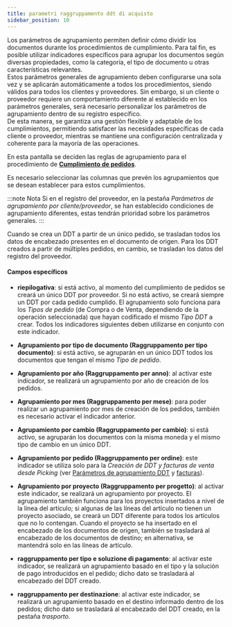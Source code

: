 ```yaml
---
title: parametri raggruppamento ddt di acquisto
sidebar_position: 10
---
```


Los parámetros de agrupamiento permiten definir cómo dividir los documentos durante los procedimientos de cumplimiento. Para tal fin, es posible utilizar indicadores específicos para agrupar los documentos según diversas propiedades, como la categoría, el tipo de documento u otras características relevantes.  
Estos parámetros generales de agrupamiento deben configurarse una sola vez y se aplicarán automáticamente a todos los procedimientos, siendo válidos para todos los clientes y proveedores. Sin embargo, si un cliente o proveedor requiere un comportamiento diferente al establecido en los parámetros generales, será necesario personalizar los parámetros de agrupamiento dentro de su registro específico.  
De esta manera, se garantiza una gestión flexible y adaptable de los cumplimientos, permitiendo satisfacer las necesidades específicas de cada cliente o proveedor, mientras se mantiene una configuración centralizada y coherente para la mayoría de las operaciones.

En esta pantalla se deciden las reglas de agrupamiento para el procedimiento de [**Cumplimiento de pedidos**](/docs/purchase/purchase-delivery-note/procedures/create-delivery-notes-from-orders).  

Es necesario seleccionar las columnas que prevén los agrupamientos que se desean establecer para estos cumplimientos. 

:::note Nota
Si en el registro del proveedor, en la pestaña *Parámetros de agrupamiento por cliente/proveedor*, se han establecido condiciones de agrupamiento diferentes, estas tendrán prioridad sobre los parámetros generales.
:::

Cuando se crea un DDT a partir de un único pedido, se trasladan todos los datos de encabezado presentes en el documento de origen. Para los DDT creados a partir de múltiples pedidos, en cambio, se trasladan los datos del registro del proveedor.    

#### Campos específicos

- **riepilogativa**: si está activo, al momento del cumplimiento de pedidos se creará un único DDT por proveedor. Si no está activo, se creará siempre un DDT por cada pedido cumplido. El agrupamiento solo funciona para los *Tipos de pedido* (de Compra o de Venta, dependiendo de la operación seleccionada) que hayan codificado el mismo *Tipo DDT* a crear. Todos los indicadores siguientes deben utilizarse en conjunto con este indicador.  

- **Agrupamiento por tipo de documento (Raggruppamento per tipo documento)**: si está activo, se agruparán en un único DDT todos los documentos que tengan el mismo *Tipo de pedido*.  

- **Agrupamiento por año (Raggruppamento per anno)**: al activar este indicador, se realizará un agrupamiento por año de creación de los pedidos.  

- **Agrupamiento por mes (Raggruppamento per mese)**: para poder realizar un agrupamiento por mes de creación de los pedidos, también es necesario activar el indicador anterior.  

- **Agrupamiento por cambio (Raggruppamento per cambio)**: si está activo, se agruparán los documentos con la misma moneda y el mismo tipo de cambio en un único DDT.  

- **Agrupamiento por pedido (Raggruppamento per ordine)**: este indicador se utiliza solo para la *Creación de DDT y facturas de venta desde Picking* (ver [Parámetros de agrupamiento DDT](/docs/configurations/parameters/sales/dn-grouping) y [facturas](/docs/configurations/parameters/sales/invoice-grouping)).  

- **Agrupamiento por proyecto (Raggruppamento per progetto)**: al activar este indicador, se realizará un agrupamiento por proyecto. El agrupamiento también funciona para los proyectos insertados a nivel de la línea del artículo; si algunas de las líneas del artículo no tienen un proyecto asociado, se creará un DDT diferente para todos los artículos que no lo contengan. Cuando el proyecto se ha insertado en el encabezado de los documentos de origen, también se trasladará al encabezado de los documentos de destino; en alternativa, se mantendrá solo en las líneas de artículo.  

- **raggruppamento per tipo e soluzione di pagamento**: al activar este indicador, se realizará un agrupamiento basado en el tipo y la solución de pago introducidos en el pedido; dicho dato se trasladará al encabezado del DDT creado.  

- **raggruppamento per destinazione**: al activar este indicador, se realizará un agrupamiento basado en el destino informado dentro de los pedidos; dicho dato se trasladará al encabezado del DDT creado, en la pestaña *trasporto*.